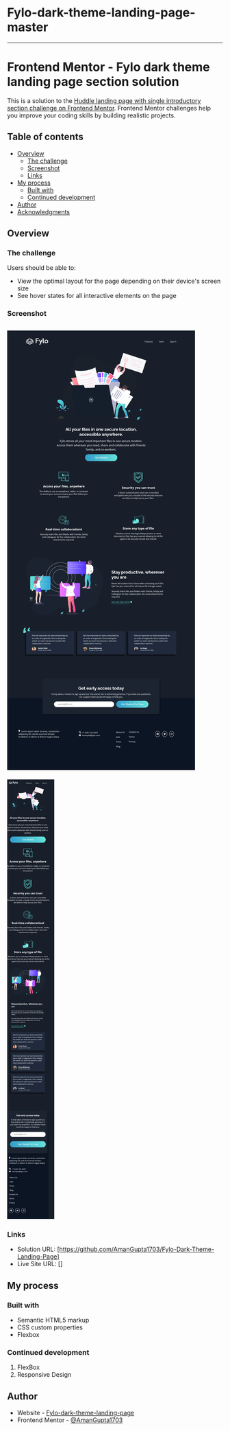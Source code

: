 # Fylo-dark-theme-landing-page-master
------
# Frontend Mentor - Fylo dark theme landing page section solution

This is a solution to the [Huddle landing page with single introductory section challenge on Frontend Mentor](https://www.frontendmentor.io/challenges/huddle-landing-page-with-a-single-introductory-section-B_2Wvxgi0). Frontend Mentor challenges help you improve your coding skills by building realistic projects. 

## Table of contents

- [Overview](#overview)
  - [The challenge](#the-challenge)
  - [Screenshot](#screenshot)
  - [Links](#links)
- [My process](#my-process)
  - [Built with](#built-with)
  - [Continued development](#continued-development)
- [Author](#author)
- [Acknowledgments](#acknowledgments)

## Overview

### The challenge

Users should be able to:

- View the optimal layout for the page depending on their device's screen size
- See hover states for all interactive elements on the page

### Screenshot

![](./Output/Desktop-Output.png)
---------------------------------
![](./Output/Mobile-Output.png)

### Links

- Solution URL: [https://github.com/AmanGupta1703/Fylo-Dark-Theme-Landing-Page]
- Live Site URL: []

## My process

### Built with

- Semantic HTML5 markup
- CSS custom properties
- Flexbox

### Continued development
1) FlexBox 
2) Responsive Design

## Author

- Website - [Fylo-dark-theme-landing-page](https://github.com/AmanGupta1703/Fylo-Dark-Theme-Landing-Page/)
- Frontend Mentor - [@AmanGupta1703](https://www.frontendmentor.io/profile/AmanGupta1703)
